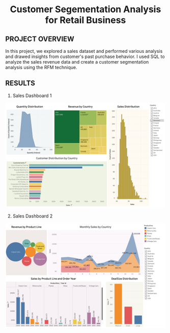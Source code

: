 # <p align = 'center'>Customer Segementation Analysis for Retail Business</p>

## PROJECT OVERVIEW

 In this project, we explored a sales dataset and performed various analysis and drawed insights from customer's past purchase behavior. I used SQL to analyze the sales revenue data and create a customer segmentation analysis using the RFM technique.

 ## RESULTS

1. Sales Dashboard 1

![Dashboard 1](Report/Sales%20Dashboard%201.png)


2. Sales Dashboard 2

![Dashboard 2](Report/Sales%20Dashboard%202.png)



